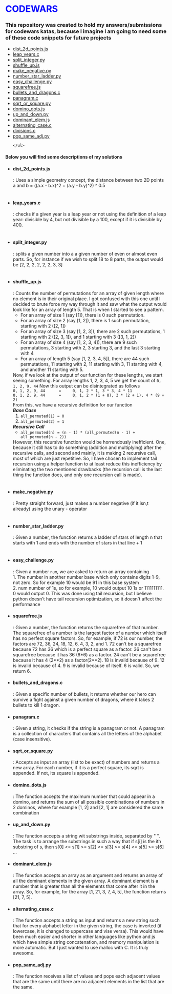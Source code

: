 <h1 style="color: transparent; background: #00f; background-clip: text">CODEWARS</h1>
<h3>This repository was created to hold my answers/submissions for codewars katas, because I imagine I am going to need some of these code snippets for future projects</h3>
<nav>
    <ul>
        <li><a href="#dist_2d_pointsjs">dist_2d_points.js</a></li>
        <li><a href="#leap_yearsc">leap_years.c</a></li>
        <li><a href="#split_integerpy">split_integer.py</a></li>
        <li><a href="#shuffle_upjs">shuffle_up.js</a></li>
        <li><a href="#make_negativepy">make_negative.py</a></li>
        <li><a href="#number_star_ladderpy">number_star_ladder.py</a></li>
        <li><a href="#easy_challengepy">easy_challenge.py</a></li>
        <li><a href="#squarefreejs">squarefree.js</a></li>
        <li><a href="#bullets_and_dragonsc">bullets_and_dragons.c</a></li>
        <li><a href="#panagramc">panagram.c</a></li>
        <li><a href="#sqrt_or_squarepy">sqrt_or_square.py</a></li>
        <li><a href="#domino_dotsjs">domino_dots.js</a></li>
        <li><a href="#up_and_downpy">up_and_down.py</a></li>
        <li><a href="#dominant_elemjs">dominant_elem.js</a></li>
        <li><a href="#alternatingcasec">alternating_case.c</a></li>
        <li><a href="#divisionsc">divisions.c</a></li>
        <li><a href="#pop_same_adjpy">pop_same_adj.py</a></li>
        
    </ul>
</nav>
<h4>Below you will find some descriptions of my solutions</h4>
<ul>
    <li><h4 id="dist_2d_points">dist_2d_points.js</h4>: Uses a simple geometry concept, the distance between two 2D points a and b = ((a.x - b.x)^2 + (a.y - b.y)^2) ^ 0.5</li><br/>
    <li><h4 id="leap_years">leap_years.c</h4>: checks if a given year is a leap year or not using the definition of a leap year: divisible by 4, but not divisible by a 100, except if it is divisible by 400.</li><br/>
    <li><h4 id="split_integer">split_integer.py</h4>: splits a given number into a a given number of even or almost even parts. So, for instance if we wish to split 18 to 8 parts, the output would be [2, 2, 2, 2, 2, 2, 3, 3]</li><br/>
    <li><h4 id="shuffle_up">shuffle_up.js</h4>: Counts the number of permutations for an array of given length where no element is in their original place. I got confused with this one until I decided to brute force my way through it and saw what the output would look like for an array of length 5. That is when I started to see a pattern.
        <ul>
            <li>For an array of size 1 (say [1]), there is 0 such permutation.</li>
            <li>For an array of size 2 (say [1, 2]), there is 1 such permutation, starting with 2 ([2, 1])</li>
            <li>For an array of size 3 (say [1, 2, 3]), there are 2 such permutations, 1 starting with 2 ([2, 3, 1]), and 1 starting with 3 ([3, 1, 2])</li>
            <li>For an array of size 4 (say [1, 2, 3, 4]), there are 9 such permutations, 3 starting with 2, 3 starting 3, and the last 3 starting with 4</li>
            <li>For an array of length 5 (say [1, 2, 3, 4, 5]), there are 44 such permutations, 11 starting with 2, 11 starting with 3, 11 starting with 4, and another 11 starting with 5.</li>
        </ul>
    Now, if we look at the output of our function for these lengths, we start seeing something. For array lengths 1, 2, 3, 4, 5 we get the count of <code>0, 1, 2, 9, 44</code> Now this output can be disintegrated as follows<br/>
            <code>0, 1, 2, 9, 44      =     0, 1, 2 * 1, 3 * 3, 4 * 11</code><br/>
            <code>0, 1, 2, 9, 44      =     0, 1, 2 * (1 + 0), 3 * (2 + 1), 4 * (9 + 2)</code><br/>
            From this, we have a recursive definition for our function</br>
            <strong><i>Base Case</i></strong><br/>
            <ol>
                <li><code>all_permuted(1) = 0</code></li>
                <li><code>all_permuted(2) = 1</code></li>
            </ol>
            <strong><i>Recursive Call</i></strong><br/>
            <ul><li><code>all_permuted(n) = (n - 1) * (all_permuted(n - 1) + all_permuted(n - 2))</code></li></ul>
            However, this recursive function would be horrendously inefficient. One, because it still has to do something (addition and multiplying) after the recursive calls, and second and mainly, it is making 2 recursive call, most of which are just repetitive. So, I have chosen to implement tail recursion using a helper function to at least reduce this inefficiency by eliminating the two mentioned drawbacks (the recursion call is the last thing the function does, and only one recursion call is made).
    </li><br/>
    <li><h4 id="make_negative">make_negative.py</h4>: Pretty straight forward, just makes a number negative (if it isn,t already) using the unary - operator</li><br/>
    <li><h4 id="number_star_ladder">number_star_ladder.py</h4>: Given a number, the function returns a ladder of stars of length n that starts with 1 and ends with the number of stars in that line + 1</li><br/>
    <li><h4 id="easy_challenge">easy_challenge.py</h4>: Given a number <code>num</code>, we are asked to return an array containing <br/>1. The number in another number base which only contains digits 1-9, not zero. So for example 10 would be 91 in this base system<br/>2. num number of 1s, so for example, 10 would output 10 1s or 1111111111. 0 would output 0. This was done using tail recursion, but I believe python doesn't have tail recursion optimization, so it doesn't affect the performance</li>
    <li><h4 id="squarefree">squarefree.js</h4>: Given a number, the function returns the squarefree of that number. The squarefree of a number is the largest factor of a number which itself has no perfect square factors. So, for example, if 72 is our  number, the factors are 72, 36, 24, 18, 12, 6, 4, 3, 2, and 1. 72 can't be a squarefree because 72 has 36 which is a perfect square as a factor. 36 can't be a squarefree because it has 36 (6*6) as a factor. 24 can't be a squarefree because it has 4 (2**2) as a factor(2**2). 18 is invalid because of 9. 12 is invalid because of 4. 9 is invalid because of itself. 6 is valid. So, we return 6.</li>
    <li><h4 id="bullets_and_dragons">bullets_and_dragons.c</h4>: Given a specific number of bullets, it returns whether our hero can survive a fight against a given number of dragons, where it takes 2 bullets to kill 1 dragon.</li>
    <li><h4 id="panagram">panagram.c</h4>: Given a string, it checks if the string is a panagram or not. A panagram is a collection of characters that contains all the letters of the alphabet (case insensitive).</li>
    <li><h4 id="sqrt_or_square">sqrt_or_square.py</h4>: Accepts as input an array (list to be exact) of numbers and returns a new array. For each number, if it is a perfect square, its sqrt is appended. If not, its square is appended.</li>
    <li><h4 id="domino_dots">domino_dots.js</h4>: The function accepts the maximum number that could appear in a domino, and returns the sum of all possible combinations of numbers in 2 dominos, where for example [1, 2] and [2, 1] are considered the same combination</li>
    <li><h4 id="up_and_down">up_and_down.py</h4>: The function accepts a string wit substrings inside, separated by " ". The task is to arrange the substrings in such a way that if s[i] is the ith substring of s, then s[0] <= s[1] >= s[2] <= s[3] >= s[4] <= s[5] >= s[6] ...</li>
    <li><h4 id="dominant_elem">dominant_elem.js</h4>: The function accepts an array as an argument and returns an array of all the dominant elements in the given array. A dominant element is a number that is greater than all the elements that come after it in the array. So, for example, for the array [1, 21, 3, 7, 4, 5], the function returns [21, 7, 5].</li>
    <li><h4 id="alternating_case.c">alternating_case.c</h4>: The function accepts a string as input and returns a new string such that for every alphabet letter in the given string, the case is inverted (if lowercase, it is changed to uppercase and vise versa). This would have been much easier and shorter in other languages like python and js which have simple string concatenation, and memory manipulation is more automatic. But I just wanted to use malloc with C. It is truly awesome.</li>
    <li><h4 id="pop_same_adj.py">pop_same_adj.py</h4>: The function receives a list of values and pops each adjacent values that are the same until there are no adjacent elements in the list that are the same.</li>
</ul>